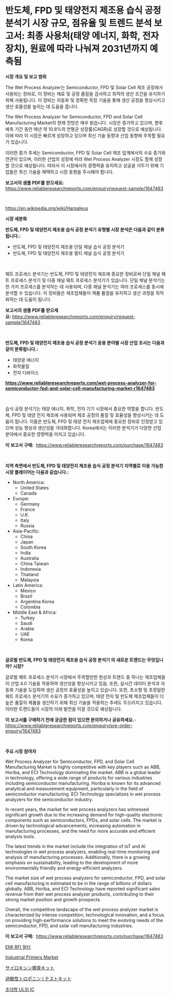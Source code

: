 <p><h1>반도체, FPD 및 태양전지 제조용 습식 공정 분석기 시장 규모, 점유율 및 트렌드 분석 보고서: 최종 사용처(태양 에너지, 화학, 전자 장치), 원료에 따라 나눠져 2031년까지 예측됨</h1></p><p><strong>시장 개요 및 보고 범위</strong></p>
<p><p>The Wet Process Analyzer는 Semiconductor, FPD 및 Solar Cell 제조 공정에서 사용되는 장비로, 이 장비는 재료 및 공정 품질을 검사하고 최적의 생산 조건을 유지하기 위해 사용됩니다. 이 장비는 자동화 및 정확한 측정 기술을 통해 생산 공정을 향상시키고 생산 효율성을 높이는 데 도움을 줍니다.</p><p>The Wet Process Analyzer for Semiconductor, FPD and Solar Cell Manufacturing Market의 현재 전망은 매우 밝습니다. 시장은 증가하고 있으며, 향후 예측 기간 동안 매년 약 10.8%의 연평균 성장률(CAGR)로 성장할 것으로 예상됩니다. 이에 따라 이 시장은 빠르게 성장하고 있으며 최신 기술 동향과 산업 동향에 주목할 필요가 있습니다.</p><p>이러한 증가 추세는 Semiconductor, FPD 및 Solar Cell 제조 업계에서의 수요 증가와 연관이 있으며, 이러한 산업의 성장에 따라 Wet Process Analyzer 시장도 함께 성장할 것으로 예상됩니다. 따라서 이 시장에서의 경쟁력을 유지하고 성공을 거두기 위해 기업들은 최신 기술을 채택하고 시장 동향을 주시해야 합니다.</p></p>
<p><strong>보고서의 샘플 PDF를 받으세요:</strong> <a href="https://www.reliableresearchreports.com/enquiry/request-sample/1647483">https://www.reliableresearchreports.com/enquiry/request-sample/1647483</a></p>
<p>&nbsp;</p>
<p><a href="https://en.wikipedia.org/wiki/Harpaleus">https://en.wikipedia.org/wiki/Harpaleus</a></p>
<p><strong>시장 세분화</strong></p>
<p><strong>반도체, FPD 및 태양전지 제조용 습식 공정 분석기 유형별 시장 분석은 다음과 같이 분류됩니다.:</strong></p>
<p><ul><li>반도체, FPD 및 태양전지 제조용 단일 채널 습식 공정 분석기</li><li>반도체, FPD 및 태양전지 제조용 멀티 채널 습식 공정 분석기</li></ul></p>
<p>&nbsp;</p>
<p><p>웨트 프로세스 분석기는 반도체, FPD 및 태양전지 제조에 중요한 장비로써 단일 채널 웨트 프로세스 분석기 및 다중 채널 웨트 프로세스 분석기가 있습니다. 단일 채널 분석기는 한 가지 프로세스를 분석하는 데 사용되며, 다중 채널 분석기는 여러 프로세스를 동시에 분석할 수 있습니다. 이 장비들은 제조업체들이 제품 품질을 유지하고 생산 과정을 최적화하는 데 도움이 됩니다.</p></p>
<p><strong>보고서의 샘플 PDF를 받으세요:</strong>&nbsp;<a href="https://www.reliableresearchreports.com/enquiry/request-sample/1647483">https://www.reliableresearchreports.com/enquiry/request-sample/1647483</a></p>
<p>&nbsp;</p>
<p><strong> 반도체, FPD 및 태양전지 제조용 습식 공정 분석기 응용 분야별 시장 산업 조사는 다음과 같이 분류됩니다.:</strong></p>
<p><ul><li>태양광 에너지</li><li>화학물질</li><li>전자 디바이스</li></ul></p>
<p><strong><a href="https://www.reliableresearchreports.com/wet-process-analyzer-for-semiconductor-fpd-and-solar-cell-manufacturing-market-r1647483">https://www.reliableresearchreports.com/wet-process-analyzer-for-semiconductor-fpd-and-solar-cell-manufacturing-market-r1647483</a></strong></p>
<p>&nbsp;</p>
<p><p>습식 공정 분석기는 태양 에너지, 화학, 전자 기기 시장에서 중요한 역할을 합니다. 반도체, FPD 및 태양 전지 제조에 사용되며 제조 공정의 품질 및 효율성을 향상시키는 데 도움이 됩니다. 이들은 반도체, FPD 및 태양 전지 제조업체에 중요한 장비로 인정받고 있으며 성능 향상과 생산성을 극대화합니다. Korea에서는 이러한 분석기가 다양한 산업 분야에서 중요한 영향력을 미치고 있습니다.</p></p>
<p><strong>이 보고서 구매:</strong>&nbsp; <a href="https://www.reliableresearchreports.com/purchase/1647483">https://www.reliableresearchreports.com/purchase/1647483</a></p>
<p>&nbsp;</p>
<p><strong>지역 측면에서 반도체, FPD 및 태양전지 제조용 습식 공정 분석기 지역별로 이용 가능한 시장 플레이어는 다음과 같습니다.:</strong></p>
<p><ul>
    <li>
        North America:
        <ul>
            <li>United States</li>
            <li>Canada</li>
        </ul>
    </li>
    <li>
        Europe:
        <ul>
            <li>Germany</li>
            <li>France</li>
            <li>U.K.</li>
            <li>Italy</li>
            <li>Russia</li>
        </ul>
    </li>
    <li>
        Asia-Pacific:
        <ul>
            <li>China</li>
            <li>Japan</li>
            <li>South Korea</li>
            <li>India</li>
            <li>Australia</li>
            <li>China Taiwan</li>
            <li>Indonesia</li>
            <li>Thailand</li>
            <li>Malaysia</li>
        </ul>
    </li>
    <li>
        Latin America:
        <ul>
            <li>Mexico</li>
            <li>Brazil</li>
            <li>Argentina Korea</li>
            <li>Colombia</li>
        </ul>
    </li>
    <li>
        Middle East & Africa:
        <ul>
            <li>Turkey</li>
            <li>Saudi</li>
            <li>Arabia</li>
            <li>UAE</li>
            <li>Korea</li>
        </ul>
    </li>
    </ul></p>
<p>&nbsp;</p>
<p><strong>글로벌 반도체, FPD 및 태양전지 제조용 습식 공정 분석기 의 새로운 트렌드는 무엇입니까? 시장?</strong></p>
<p><p>글로벌 웨트 프로세스 분석기 시장에서 주목할만한 현상과 트렌드 중 하나는 제조업체들이 산업 4.0 기술을 적용하여 생산성을 향상시키고 있음. 또한, 실시간 데이터 분석과 자동화 기술을 도입하여 생산 공정의 효율성을 높이고 있습니다. 또한, 초소형 및 초정밀한 웨트 프로세스 분석기의 수요가 증가하고 있으며, 태양 전지 및 반도체 제조업체들이 더 높은 품질의 제품을 생산하기 위해 최신 기술을 적용하는 추세도 두드러지고 있습니다. 이러한 트렌드들이 시장의 미래 발전을 이끌 것으로 예상됩니다.</p></p>
<p><strong>이 보고서를 구매하기 전에 궁금한 점이 있으면 문의하거나 공유하세요.</strong>- <a href="https://www.reliableresearchreports.com/enquiry/pre-order-enquiry/1647483">https://www.reliableresearchreports.com/enquiry/pre-order-enquiry/1647483</a></p>
<p>&nbsp;</p>
<p><strong>주요 시장 참여자</strong></p>
<p><p>Wet Process Analyzer for Semiconductor, FPD, and Solar Cell Manufacturing Market is highly competitive with key players such as ABB, Horiba, and ECI Technology dominating the market. ABB is a global leader in technology, offering a wide range of products for various industries including semiconductor manufacturing. Horiba is known for its advanced analytical and measurement equipment, particularly in the field of semiconductor manufacturing. ECI Technology specializes in wet process analyzers for the semiconductor industry.</p><p>In recent years, the market for wet process analyzers has witnessed significant growth due to the increasing demand for high-quality electronic components such as semiconductors, FPDs, and solar cells. The market is driven by technological advancements, increasing automation in manufacturing processes, and the need for more accurate and efficient analysis tools.</p><p>The latest trends in the market include the integration of IoT and AI technologies in wet process analyzers, enabling real-time monitoring and analysis of manufacturing processes. Additionally, there is a growing emphasis on sustainability, leading to the development of more environmentally friendly and energy-efficient analyzers.</p><p>The market size of wet process analyzers for semiconductor, FPD, and solar cell manufacturing is estimated to be in the range of billions of dollars globally. ABB, Horiba, and ECI Technology have reported significant sales revenue from their wet process analyzer products, contributing to their strong market position and growth prospects.</p><p>Overall, the competitive landscape of the wet process analyzer market is characterized by intense competition, technological innovation, and a focus on providing high-performance solutions to meet the evolving needs of the semiconductor, FPD, and solar cell manufacturing industries.</p></p>
<p><strong>이 보고서 구매:</strong>&nbsp;&nbsp;<a href="https://www.reliableresearchreports.com/purchase/1647483">https://www.reliableresearchreports.com/purchase/1647483</a></p>
<p><p><a href="https://github.com/jimahmed0511/Market-Research-Report-List-1/blob/main/7225856177340.md">EMI RFI 필터</a></p><p><a href="https://github.com/gikababa4/Market-Research-Report-List-1/blob/main/industrial-printers-market.md">Industrial Printers Market</a></p><p><a href="https://github.com/LenoraKris2023/Market-Research-Report-List-1/blob/main/8427118164372.md">サイロキシン検査キット</a></p><p><a href="https://github.com/Fatimaklein1/Market-Research-Report-List-1/blob/main/6987836164371.md">過敏性トロポニン I テストキット</a></p><p><a href="https://github.com/ahmadrevanz10/Market-Research-Report-List-1/blob/main/4295840177341.md">초대형 ULSI IC</a></p></p>